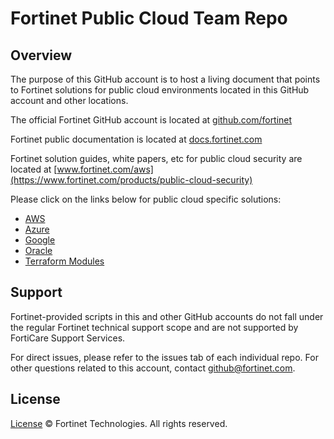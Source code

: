 # Fortinet Public Cloud Team Repo

## Overview

The purpose of this GitHub account is to host a living document that points to Fortinet solutions for public cloud environments located in this GitHub account and other locations.

The official Fortinet GitHub account is located at [github.com/fortinet](https://github.com/fortinet)

Fortinet public documentation is located at [docs.fortinet.com](https://docs.fortinet.com)

Fortinet solution guides, white papers, etc for public cloud security are located at [www.fortinet.com/aws](https://www.fortinet.com/products/public-cloud-security)

Please click on the links below for public cloud specific solutions:
- [AWS](./AWS/README.md)
- [Azure](./Azure/README.md)
- [Google](./Google/README.md)
- [Oracle](./Oracle/README.md)
- [Terraform Modules](./terrform-modules/README.md) 
  
## Support

Fortinet-provided scripts in this and other GitHub accounts do not fall under the regular Fortinet technical support scope and are not supported by FortiCare Support Services.

For direct issues, please refer to the issues tab of each individual repo.
For other questions related to this account, contact [github@fortinet.com](mailto:github@fortinet.com).

## License

[License](./LICENSE) © Fortinet Technologies. All rights reserved.
